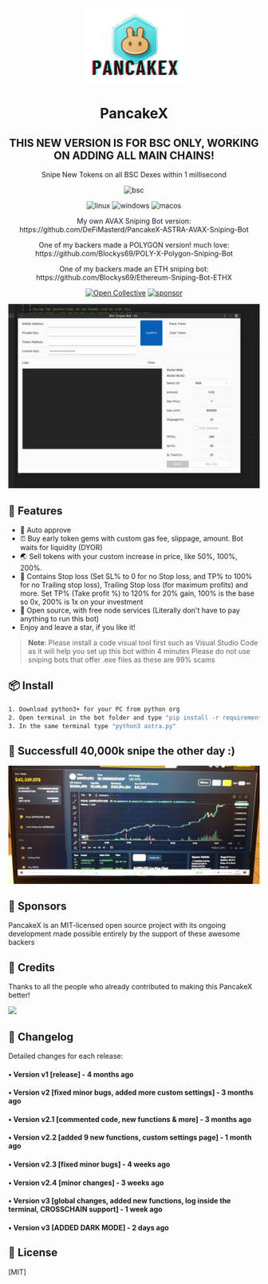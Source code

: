 <div align="center">
  <img src="pancakex.png" width="200"/>
  <h1>PancakeX</h1>
  <h2>THIS NEW VERSION IS FOR BSC ONLY, WORKING ON ADDING ALL MAIN CHAINS!</h2>
  <p>Snipe New Tokens on all BSC Dexes within 1 millisecond</p>
  <p align="center">

  <img src="https://img.shields.io/badge/Binance-FCD535?style=for-the-badge&logo=binance&logoColor=white" alt="bsc" />
</p>

<p align="center">
  <img src="https://img.shields.io/badge/Linux-FCC624?style=for-the-badge&logo=linux&logoColor=black" alt="linux" />
  <img src="https://img.shields.io/badge/Windows-0078D6?style=for-the-badge&logo=windows&logoColor=white" alt="windows" />
  <img src="https://img.shields.io/badge/mac%20os-000000?style=for-the-badge&logo=macos&logoColor=F0F0F0" alt="macos" />
</p>
  
  <p>My own AVAX Sniping Bot version: https://github.com/DeFiMasterd/PancakeX-ASTRA-AVAX-Sniping-Bot</p>
  <p>One of my backers made a POLYGON version! much love: https://github.com/Blockys69/POLY-X-Polygon-Sniping-Bot</p>
  <p>One of my backers made an ETH sniping bot: https://github.com/Blockys69/Ethereum-Sniping-Bot-ETHX</p>
 
 
  [![Open Collective](https://img.shields.io/opencollective/backers/fakerjs)](https://opencollective.com/fakerjs#section-contributors)
  [![sponsor](https://img.shields.io/opencollective/all/fakerjs?label=sponsors)](https://opencollective.com/fakerjs)
  
</div>

![Code preview](gui.png)

## 🚀 Features

- 💌 Auto approve
- ⏰ Buy early token gems with custom gas fee, slippage, amount. Bot waits for liquidity (DYOR)
- 🌏 Sell tokens with your custom increase in price, like 50%, 100%, 200%.
- 💸 Contains Stop loss (Set SL% to 0 for no Stop loss, and TP% to 100% for no Trailing stop loss), Trailing Stop loss (for maximum profits) and more. Set TP% (Take profit %) to 120% for 20% gain, 100% is the base so 0x, 200% is 1x on your investment
- 💸 Open source, with free node services (Literally don't have to pay anything to run this bot)
- Enjoy and leave a star, if you like it!

> **Note**: Please install a code visual tool first such as Visual Studio Code as it will help you set up this bot within 4 minutes
> Please do not use sniping bots that offer .exe files as these are 99% scams
## 📦 Install

```bash
1. Download python3+ for your PC from python org
2. Open terminal in the bot folder and type "pip install -r requirements.txt" / this will install all modules required to run the bot
3. In the same terminal type "python3 astra.py"
```
## 💎 Successfull 40,000k snipe the other day :)

![Code preview](success.png)

## 🤝 Sponsors

PancakeX is an MIT-licensed open source project with its ongoing development made possible entirely by the support of these awesome backers

## 📘 Credits

Thanks to all the people who already contributed to making this PancakeX better!

<img src="https://opencollective.com/fakerjs/contributors.svg?width=800" />

## 📝 Changelog

Detailed changes for each release:

#### • Version v1 [release] - 4 months ago
#### • Version v2 [fixed minor bugs, added more custom settings] - 3 months ago
#### • Version v2.1 [commented code, new functions & more] - 3 months ago
#### • Version v2.2 [added 9 new functions, custom settings page] - 1 month ago
#### • Version v2.3 [fixed minor bugs] - 4 weeks ago
#### • Version v2.4 [minor changes] - 3 weeks ago
#### • Version v3 [global changes, added new functions, log inside the terminal, CROSSCHAIN support] - 1 week ago
#### • Version v3 [ADDED DARK MODE] - 2 days ago

## 🔑 License

[MIT]
